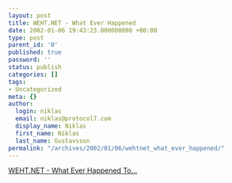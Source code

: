 ```yaml
---
layout: post
title: WEHT.NET - What Ever Happened
date: 2002-01-06 19:43:23.000000000 +00:00
type: post
parent_id: '0'
published: true
password: ''
status: publish
categories: []
tags:
- Uncategorized
meta: {}
author:
  login: niklas
  email: niklas@protocol7.com
  display_name: Niklas
  first_name: Niklas
  last_name: Gustavsson
permalink: "/archives/2002/01/06/wehtnet_what_ever_happened/"
---
```

[WEHT.NET - What Ever Happened To...](http://www.weht.net/)

